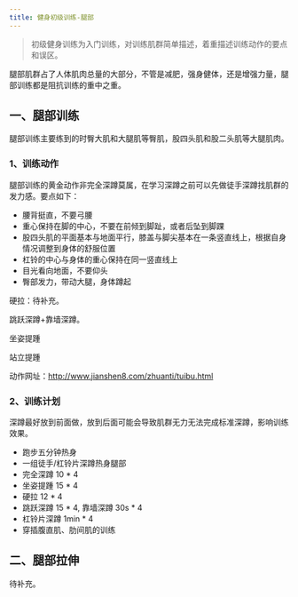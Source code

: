 ```yaml
---
title: 健身初级训练-腿部
---
```

> 初级健身训练为入门训练，对训练肌群简单描述，着重描述训练动作的要点和误区。

腿部肌群占了人体肌肉总量的大部分，不管是减肥，强身健体，还是增强力量，腿部训练都是阻抗训练的重中之重。
## 一、腿部训练
腿部训练主要练到的时臀大肌和大腿肌等臀肌，股四头肌和股二头肌等大腿肌肉。
### 1、训练动作

腿部训练的黄金动作非完全深蹲莫属，在学习深蹲之前可以先做徒手深蹲找肌群的发力感。要点如下：

- 腰背挺直，不要弓腰
- 重心保持在脚的中心，不要在前倾到脚趾，或者后坠到脚踝
- 股四头肌的平面基本与地面平行，膝盖与脚尖基本在一条竖直线上，根据自身情况调整到身体的舒服位置
- 杠铃的中心与身体的重心保持在同一竖直线上
- 目光看向地面，不要仰头
- 臀部发力，带动大腿，身体蹲起

硬拉：待补充。

跳跃深蹲+靠墙深蹲。

坐姿提踵

站立提踵

动作网址：http://www.jianshen8.com/zhuanti/tuibu.html

### 2、训练计划
深蹲最好放到前面做，放到后面可能会导致肌群无力无法完成标准深蹲，影响训练效果。

- 跑步五分钟热身
- 一组徒手/杠铃片深蹲热身腿部
- 完全深蹲 10 * 4
- 坐姿提踵 15 * 4
- 硬拉 12 * 4
- 跳跃深蹲 15 * 4, 靠墙深蹲 30s * 4
- 杠铃片深蹲 1min * 4
- 穿插腹直肌、肋间肌的训练

## 二、腿部拉伸
待补充。